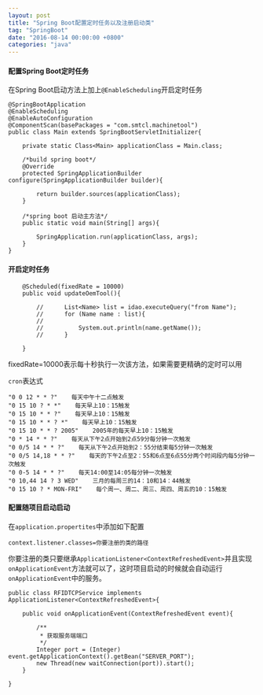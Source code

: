 ```yaml
---
layout: post
title: "Spring Boot配置定时任务以及注册启动类"
tag: "SpringBoot"
date: "2016-08-14 00:00:00 +0800"
categories: "java"
---
```


#### 配置Spring Boot定时任务

在Spring Boot启动方法上加上`@EnableScheduling`开启定时任务

<!--more--> 


```
@SpringBootApplication
@EnableScheduling
@EnableAutoConfiguration
@ComponentScan(basePackages = "com.smtcl.machinetool")
public class Main extends SpringBootServletInitializer{

	private static Class<Main> applicationClass = Main.class;

	/*build spring boot*/
	@Override
	protected SpringApplicationBuilder configure(SpringApplicationBuilder builder){

		return builder.sources(applicationClass);
	}

	/*spring boot 启动主方法*/
	public static void main(String[] args){

		SpringApplication.run(applicationClass, args);
	}
}
```

#### 开启定时任务 
```
	@Scheduled(fixedRate = 10000)
	public void updateOemTool(){

		//		List<Name> list = idao.executeQuery("from Name");
		//		for (Name name : list){
		//
		//			System.out.println(name.getName());
		//		}

	}
```

fixedRate=10000表示每十秒执行一次该方法，如果需要更精确的定时可以用  

`cron`表达式  

```
"0 0 12 * * ?"    每天中午十二点触发 
"0 15 10 ? * *"    每天早上10：15触发 
"0 15 10 * * ?"    每天早上10：15触发 
"0 15 10 * * ? *"    每天早上10：15触发 
"0 15 10 * * ? 2005"    2005年的每天早上10：15触发 
"0 * 14 * * ?"    每天从下午2点开始到2点59分每分钟一次触发 
"0 0/5 14 * * ?"    每天从下午2点开始到2：55分结束每5分钟一次触发 
"0 0/5 14,18 * * ?"    每天的下午2点至2：55和6点至6点55分两个时间段内每5分钟一次触发 
"0 0-5 14 * * ?"    每天14:00至14:05每分钟一次触发 
"0 10,44 14 ? 3 WED"    三月的每周三的14：10和14：44触发 
"0 15 10 ? * MON-FRI"    每个周一、周二、周三、周四、周五的10：15触发 
```

#### 配置随项目启动启动

在`application.propertites`中添加如下配置  
```
context.listener.classes=你要注册的类的路径
```

你要注册的类只要继承`ApplicationListener<ContextRefreshedEvent>`并且实现`onApplicationEvent`方法就可以了，这时项目启动的时候就会自动运行`onApplicationEvent`中的服务。  

```
public class RFIDTCPService implements ApplicationListener<ContextRefreshedEvent>{

	public void onApplicationEvent(ContextRefreshedEvent event){

		/**
		 * 获取服务端端口
		 */
		Integer port = (Integer) event.getApplicationContext().getBean("SERVER_PORT");
		new Thread(new waitConnection(port)).start();
	}

}
```